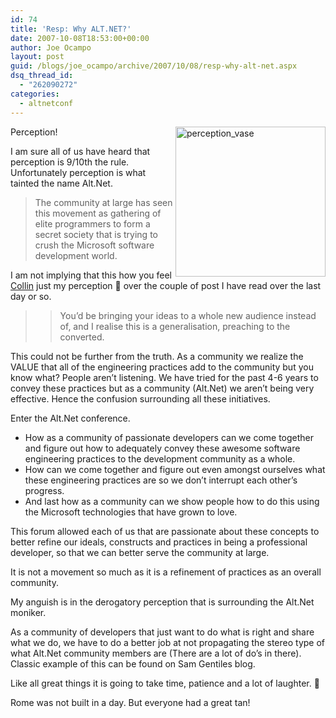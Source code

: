 ```yaml
---
id: 74
title: 'Resp: Why ALT.NET?'
date: 2007-10-08T18:53:00+00:00
author: Joe Ocampo
layout: post
guid: /blogs/joe_ocampo/archive/2007/10/08/resp-why-alt-net.aspx
dsq_thread_id:
  - "262090272"
categories:
  - altnetconf
---
```

</p> 

[<img style="border-right: 0px;border-top: 0px;border-left: 0px;border-bottom: 0px" height="240" alt="perception_vase" src="http://lostechies.com/joeocampo/files/2011/03RespWhyALT.NET_D16E/perception_vase_thumb.gif" width="240" align="right" border="0" />](http://lostechies.com/joeocampo/files/2011/03RespWhyALT.NET_D16E/perception_vase_2.gif) Perception!

I am sure all of us have heard that perception is 9/10th the rule. Unfortunately perception is what tainted the name Alt.Net.</p> 

> <humor>
> 
> The community at large has seen this movement as gathering of elite programmers to form a secret society that is trying to crush the Microsoft software development world.
> 
> </humor>

I am not implying that this how you feel [Collin](http://www.lostechies.com/blogs/colin_ramsay/archive/2007/10/08/why-alt-net.aspx) just my perception 🙂 over the couple of post I have read over the last day or so.</p> 

> >You&#8217;d be bringing your ideas to a whole new audience instead of, and I realise this is a generalisation, preaching to the converted.

This could not be further from the truth. As a community we realize the VALUE that all of the engineering practices add to the community but you know what? People aren&#8217;t listening. We have tried for the past 4-6 years to convey these practices but as a community (Alt.Net) we aren&#8217;t being very effective. Hence the confusion surrounding all these initiatives.

Enter the Alt.Net conference. 

  * How as a community of passionate developers can we come together and figure out how to adequately convey these awesome software engineering practices to the development community as a whole. 
  * How can we come together and figure out even amongst ourselves what these engineering practices are so we don&#8217;t interrupt each other&#x2019;s progress. 
  * And last how as a community can we show people how to do this using the Microsoft technologies that have grown to love.

This forum allowed each of us that are passionate about these concepts to better refine our ideals, constructs and practices in being a professional developer, so that we can better serve the community at large.

It is not a movement so much as it is a refinement of practices as an overall community.

My anguish is in the derogatory perception that is surrounding the Alt.Net moniker.

As a community of developers that just want to do what is right and share what we do, we have to do a better job at not propagating the stereo type of what Alt.Net community members are (There are a lot of do&#8217;s in there). Classic example of this can be found on Sam Gentiles blog.

Like all great things it is going to take time, patience and a lot of laughter. 🙂

Rome was not built in a day. But everyone had a great tan!